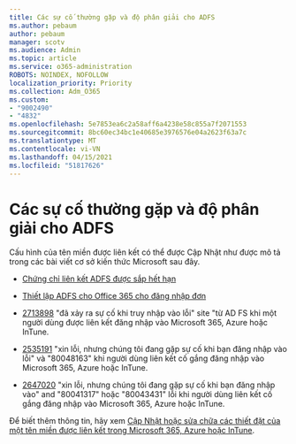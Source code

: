 ```yaml
---
title: Các sự cố thường gặp và độ phân giải cho ADFS
ms.author: pebaum
author: pebaum
manager: scotv
ms.audience: Admin
ms.topic: article
ms.service: o365-administration
ROBOTS: NOINDEX, NOFOLLOW
localization_priority: Priority
ms.collection: Adm_O365
ms.custom:
- "9002490"
- "4832"
ms.openlocfilehash: 5e7853ea6c2a58aff6a4238e58c855a7f2071553
ms.sourcegitcommit: 8bc60ec34bc1e40685e3976576e04a2623f63a7c
ms.translationtype: MT
ms.contentlocale: vi-VN
ms.lasthandoff: 04/15/2021
ms.locfileid: "51817626"
---
```

# <a name="common-issues-and-resolutions-for-adfs"></a>Các sự cố thường gặp và độ phân giải cho ADFS

Cấu hình của tên miền được liên kết có thể được Cập Nhật như được mô tả trong các bài viết cơ sở kiến thức Microsoft sau đây.

- [Chứng chỉ liên kết ADFS được sắp hết hạn](adfs-federation-certificate-expiring.md)

- [Thiết lập ADFS cho Office 365 cho đăng nhập đơn](https://docs.microsoft.com/office365/troubleshoot/active-directory/set-up-adfs-for-single-sign-on)

- [2713898](https://support.microsoft.com/help/2713898)  "đã xảy ra sự cố khi truy nhập vào lỗi" site "từ AD FS khi một người dùng được liên kết đăng nhập vào Microsoft 365, Azure hoặc InTune.

- [2535191](https://support.microsoft.com/help/2535191) "xin lỗi, nhưng chúng tôi đang gặp sự cố khi bạn đăng nhập vào lỗi" và "80048163" khi người dùng liên kết cố gắng đăng nhập vào Microsoft 365, Azure hoặc InTune.

- [2647020](https://support.microsoft.com/help/2647020)   "xin lỗi, nhưng chúng tôi đang gặp sự cố khi bạn đăng nhập vào" and "80041317" hoặc "80043431" lỗi khi người dùng liên kết cố gắng đăng nhập vào Microsoft 365, Azure hoặc InTune.

Để biết thêm thông tin, hãy xem [Cập Nhật hoặc sửa chữa các thiết đặt của một tên miền được liên kết trong Microsoft 365, Azure hoặc InTune](https://docs.microsoft.com/office365/troubleshoot/active-directory/update-federated-domain-office-365).
